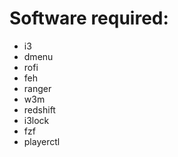 # Software required:
 - i3
 - dmenu
 - rofi
 - feh
 - ranger
 - w3m
 - redshift
 - i3lock
 - fzf
 - playerctl
